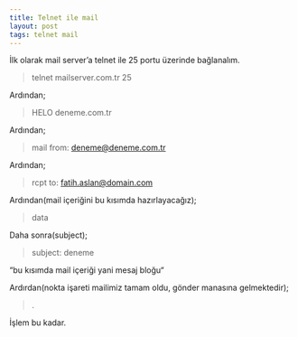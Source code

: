 ```yaml
---
title: Telnet ile mail
layout: post
tags: telnet mail
---
```


İlk olarak mail server’a telnet ile 25 portu üzerinde bağlanalım.

> telnet mailserver.com.tr 25

Ardından;

> HELO deneme.com.tr

Ardından;

> mail from: deneme@deneme.com.tr

Ardından;

> rcpt to: fatih.aslan@domain.com

Ardından(mail içeriğini bu kısımda hazırlayacağız);

> data

Daha sonra(subject);

> subject: deneme

“bu kısımda mail içeriği yani mesaj bloğu“

Ardırdan(nokta işareti mailimiz tamam oldu, gönder manasına gelmektedir);

> .

İşlem bu kadar.